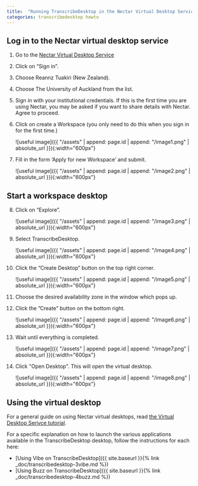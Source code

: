 ```yaml
---
title:  "Running TranscribeDesktop in the Nectar Virtual Desktop Service"
categories: transcribedesktop howto
---
```


## Log in to the Nectar virtual desktop service
1. Go to the [Nectar Virtual Desktop Service](https://desktop.rc.nectar.org.au/) 
2. Click on “Sign in”. 
3. Choose Reannz Tuakiri (New Zealand). 
4. Choose The University of Auckland from the list. 
5. Sign in with your institutional credentials. If this is the first time you are using Nectar, you may be asked if you want to share details with Nectar. Agree to proceed.
6. Click on create a Workspace (you only need to do this when you sign in for the first time.)

    ![useful image]({{ "/assets" | append: page.id | append: "/image1.png" | absolute_url }}){:width="600px"}
7. Fill in the form ‘Apply for new Workspace’ and submit.

    ![useful image]({{ "/assets" | append: page.id | append: "/image2.png" | absolute_url }}){:width="600px"}

## Start a workspace desktop 
8. Click on “Explore”.

    ![useful image]({{ "/assets" | append: page.id | append: "/image3.png" | absolute_url }}){:width="600px"}
9. Select TranscribeDesktop.

    ![useful image]({{ "/assets" | append: page.id | append: "/image4.png" | absolute_url }}){:width="600px"}
10. Click the “Create Desktop” button on the top right corner.

    ![useful image]({{ "/assets" | append: page.id | append: "/image5.png" | absolute_url }}){:width="600px"}
11. Choose the desired availability zone in the window which pops up.
12. Click the ”Create” button on the bottom right.

    ![useful image]({{ "/assets" | append: page.id | append: "/image6.png" | absolute_url }}){:width="600px"}
13. Wait until everything is completed.

    ![useful image]({{ "/assets" | append: page.id | append: "/image7.png" | absolute_url }}){:width="600px"}
14. Click "Open Desktop". This will open the virtual desktop.

    ![useful image]({{ "/assets" | append: page.id | append: "/image8.png" | absolute_url }}){:width="600px"}

## Using the virtual desktop
For a general guide on using Nectar virtual desktops, read [the Virtual Desktop Serivce tutorial](https://tutorials.rc.nectar.org.au/virtual-desktop-service/01-overview).
 
For a specific explanation on how to launch the various applications available in the TranscribeDesktop desktop, follow the instructions for each here:
* [Using Vibe on TranscribeDesktop]({{ site.baseurl }}{% link _doc/transcribedesktop-3vibe.md %})
* [Using Buzz on TranscribeDesktop]({{ site.baseurl }}{% link _doc/transcribedesktop-4buzz.md %})
